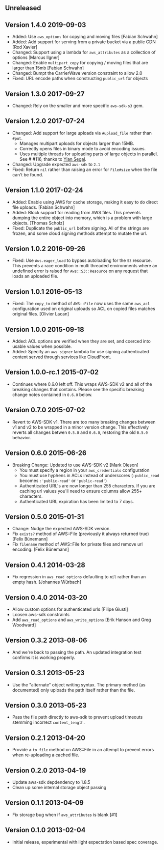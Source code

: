 ## Unreleased

## Version 1.4.0 2019-09-03

* Added: Use `aws_options` for copying and moving files [Fabian Schwahn]
* Added: Add support for serving from a private bucket via a public CDN [Rod
  Xavier]
* Changed: Support using a lambda for `aws_attributes` as a collection of options
  [Marcus Ilgner]
* Changed: Enable `multipart_copy` for copying / moving files that are larger
  than 15mb [Fabian Schwahn]
* Changed: Bumpt the CarrierWave version constraint to allow 2.0
* Fixed: URL encode paths when constructing `public_url` for objects

## Version 1.3.0 2017-09-27

* Changed: Rely on the smaller and more specific `aws-sdk-s3` gem.

## Version 1.2.0 2017-07-24

* Changed: Add support for large uploads via `#upload_file` rather than `#put`.
    * Manages multipart uploads for objects larger than 15MB.
    * Correctly opens files in binary mode to avoid encoding issues.
    * Uses multiple threads for uploading parts of large objects in parallel.
  See # #116, thanks to [Ylan Segal](@ylansegal).
* Changed: Upgrade expected `aws-sdk` to `2.1`
* Fixed: Return `nil` rather than raising an error for `File#size` when the file
  can't be found.

## Version 1.1.0 2017-02-24

* Added: Enable using AWS for cache storage, making it easy to do direct file
  uploads. [Fabian Schwahn]
* Added: Block support for reading from AWS files. This prevents dumping the
  entire object into memory, which is a problem with large objects. [Thomas Scholz]
* Fixed: Duplicate the `public_url` before signing. All of the strings are
  frozen, and some cloud signing methods attempt to mutate the url.

## Version 1.0.2 2016-09-26

* Fixed: Use `Aws.eager_load` to bypass autoloading for the `S3` resource. This
  prevents a race condition in multi threaded environments where an undefined
  error is raised for `Aws::S3::Resource` on any request that loads an uploaded
  file.

## Version 1.0.1 2016-05-13

* Fixed: The `copy_to` method of `AWS::File` now uses the same `aws_acl`
  configuration used on original uploads so ACL on copied files matches original
  files. [Olivier Lacan]

## Version 1.0.0 2015-09-18

* Added: ACL options are verified when they are set, and coerced into usable
  values when possible.
* Added: Specify an `aws_signer` lambda for use signing authenticated content
  served through services like CloudFront.

## Version 1.0.0-rc.1 2015-07-02

* Continues where 0.6.0 left off. This wraps AWS-SDK v2 and all of the breaking
  changes that contains. Please see the specific breaking change notes contained
  in `0.6.0` below.

## Version 0.7.0 2015-07-02

* Revert to AWS-SDK v1. There are too many breaking changes between v1 and v2 to
  be wrapped in a minor version change. This effectively reverts all changes
  betwen `0.5.0` and `0.6.0`, restoring the old `0.5.0` behavior.

## Version 0.6.0 2015-06-26

* Breaking Change: Updated to use AWS-SDK v2 [Mark Oleson]
  * You must specify a region in your `aws_credentials` configuration
  * You must use hyphens in ACLs instead of underscores (`:public_read` becomes
    `:'public-read'` or `'public-read'`)
  * Authenticated URL's are now longer than 255 characters. If you are caching
    url values you'll need to ensure columns allow 255+ characters.
  * Authenticated URL expiration has been limited to 7 days.

## Version 0.5.0 2015-01-31

* Change: Nudge the expected AWS-SDK version.
* Fix `exists?` method of AWS::File (previously it always returned true)
  [Felix Bünemann]
* Fix `filename` method of AWS::File for private files and remove url encoding.
  [Felix Bünemann]

## Version 0.4.1 2014-03-28

* Fix regression in `aws_read_options` defaulting to `nil` rather than an empty
  hash. [Johannes Würbach]

## Version 0.4.0 2014-03-20

* Allow custom options for authenticated urls [Filipe Giusti]
* Loosen aws-sdk constraints
* Add `aws_read_options` and `aws_write_options` [Erik Hanson and Greg Woodward]

## Version 0.3.2 2013-08-06

* And we're back to passing the path. An updated integration test confirms it
  is working properly.

## Version 0.3.1 2013-05-23

* Use the "alternate" object writing syntax. The primary method (as documented)
  only uploads the path itself rather than the file.

## Version 0.3.0 2013-05-23

* Pass the file path directly to aws-sdk to prevent upload timeouts stemming
  incorrect `content_length`.

## Version 0.2.1 2013-04-20

* Provide a `to_file` method on AWS::File in an attempt to prevent errors when
  re-uploading a cached file.

## Version 0.2.0 2013-04-19

* Update aws-sdk depdendency to 1.8.5
* Clean up some internal storage object passing

## Version 0.1.1 2013-04-09

* Fix storage bug when if `aws_attributes` is blank [#1]

## Version 0.1.0 2013-02-04

* Initial release, experimental with light expectation based spec coverage.
